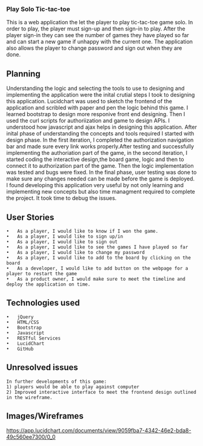 ### Play Solo Tic-tac-toe
This is a web application the let the player to play tic-tac-toe game solo. In order to play, the player must sign-up and then sign-in to play.  After the player sign-in they can see the number of games they have played so far and can start a new game if unhappy with the current one. The application also allows the player to change password and sign out when they are done.

## Planning
   Understanding the logic and selecting the tools to use to designing and implementing the application were the inital crutial steps I took to designing this application. Lucidchart was used to sketch the frontend of the application and scribled with paper and pen the logic behind this game. I learned bootstrap to design more responive front end designing. Then I used the curl scripts for authoriization and game to design APIs. I understood how javascript and ajax helps in designing this application. After inital phase of understanding the concepts and tools required I started with design phase.
   In the first iteration, I completed the authorization navigation bar and made sure every link works properly.After testing and successfully implementing the authoriation part of the game, in the second iteration, I started coding the interactive design,the board game, logic and then to connect it to authorization part of the game. Then the logic implementation was tested and bugs were fixed. In the final phase, user testing was done to make sure any changes needed can be made before the game is deployed.
   I found developing this application very useful by not only learning and implementing new concepts but also time managment required to complete the project. It took time to debug the issues.

 ## User Stories
    •	As a player, I would like to know if I won the game.
    •	As a player, I would like to sign up/in
    •	As a player, I would like to sign out
    •	As a player, I would like to see the games I have played so far
    •	As a player, I would like to change my password
    •	As a player, I would like to add to the board by clicking on the board
    •	As a developer, I would like to add button on the webpage for a player to restart the game
    •	As a product owner, I would make sure to meet the timeline and deploy the application on time.

## Technologies used

    •	jQuery
    •	HTML/CSS
    •	Bootstrap
    •	Javascript
    •	RESTful Services
    •	LucidChart
    •	GitHub

## Unresolved issues
    In further developments of this game:
    1) players would be able to play against computer
    2) Improved interactive interface to meet the frontend design outlined in the wireframe.

## Images/Wireframes
https://app.lucidchart.com/documents/view/9059fba7-4342-46e2-bda8-49c560ee7300/0_0
